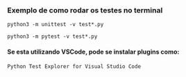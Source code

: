 ### Exemplo de como rodar os testes no terminal
```
python3 -m unittest -v test*.py

python3 -m pytest -v test*.py
```

#### Se esta utilizando VSCode, pode se instalar plugins como:
```
Python Test Explorer for Visual Studio Code
```